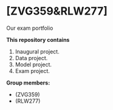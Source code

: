 # \[ZVG359&RLW277\]
Our exam portfolio

**This repository contains**  
1. Inaugural project. 
2. Data project.
3. Model project. 
4. Exam project.

**Group members:**

- (ZVG359)
- (RLW277)
